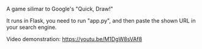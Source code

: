 A game silimar to Google's "Quick, Draw!"

It runs in Flask, you need to run "app.py", and then paste the shown URL in your search engine.

Video demonstration:
https://youtu.be/M1DgW8sVAf8
